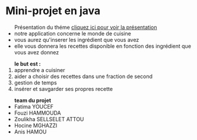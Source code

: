 <h1> Mini-projet en java </h1>
<ul> Présentation du théme <a href="http://fatimaminiprojet.bitballoon.com/#/bored">  cliquez ici pour voir la présentation </a>  
<li> notre application concerne le monde de cuisine </li>
<li> vous aurez qu'inserer les ingrédient que vous avez </li>
<li> elle vous donnera les recettes disponible en fonction des ingrédient que vous avez donnez  </li>
</ul>
<ol> <strong> le but est : </strong>
<li> apprendre a cuisiner </li>
<li> aider a choisir des recettes dans une fraction de second </li>
<li> gestion de temps </li>
<li> insérer et savgarder ses propres recette </li>
</ol>
<ul> <strong> team du projet </strong>
<li> Fatima YOUCEF </li>
<li> Fouzi HAMMOUDA </li>
<li> Zoulikha SELLSELET ATTOU </li>
<li> Hocine MGHAZZI </li>
<li> Anis HAMOU </li>


